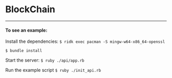 # BlockChain
----
#### To see an example:

Install the dependencies:
```$ ridk exec pacman -S mingw-w64-x86_64-openssl```

```$ bundle install```

Start the server:
```$ ruby ./api/app.rb```

Run the example script
```$ ruby ./init_api.rb```